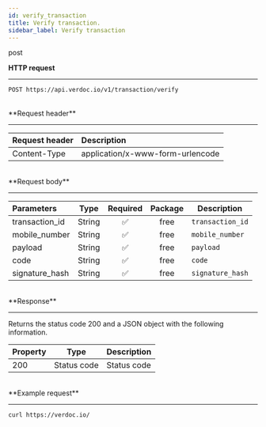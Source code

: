 ```yaml
---
id: verify_transaction
title: Verify transaction.
sidebar_label: Verify transaction
---
```


<span class="badges post">post</span>
<br/>

**HTTP request**

---

```bash
POST https://api.verdoc.io/v1/transaction/verify
```

<br/>
**Request header**

---

| Request header | Description                      |
| :------------- | :------------------------------- |
| Content-Type   | application/x-www-form-urlencode |

<br/>
**Request body**

---

| Parameters     |  Type  | Required | Package | Description      |
| :------------- | :----: | :------: | :-----: | ---------------- |
| transaction_id | String |    ✅    |  free   | `transaction_id` |
| mobile_number  | String |    ✅    |  free   | `mobile_number`  |
| payload        | String |    ✅    |  free   | `payload`        |
| code           | String |    ✅    |  free   | `code`           |
| signature_hash | String |    ✅    |  free   | `signature_hash` |

<br/>
**Response**

---

Returns the status code 200 and a JSON object with the following information.

| Property |    Type     | Description |
| :------- | :---------: | ----------- |
| 200      | Status code | Status code |

<br/>
**Example request**

---

```bash
curl https://verdoc.io/
```
